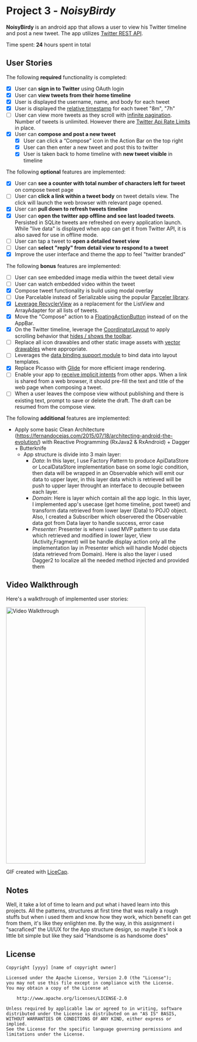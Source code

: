# Project 3 - *NoisyBirdy*

**NoisyBirdy** is an android app that allows a user to view his Twitter timeline and post a new tweet. The app utilizes [Twitter REST API](https://dev.twitter.com/rest/public).

Time spent: **24** hours spent in total

## User Stories

The following **required** functionality is completed:

* [x]	User can **sign in to Twitter** using OAuth login
* [x]	User can **view tweets from their home timeline**
  * [x] User is displayed the username, name, and body for each tweet
  * [x] User is displayed the [relative timestamp](https://gist.github.com/nesquena/f786232f5ef72f6e10a7) for each tweet "8m", "7h"
  * [ ] User can view more tweets as they scroll with [infinite pagination](http://guides.codepath.com/android/Endless-Scrolling-with-AdapterViews-and-RecyclerView). Number of tweets is unlimited.
    However there are [Twitter Api Rate Limits](https://dev.twitter.com/rest/public/rate-limiting) in place.
* [x] User can **compose and post a new tweet**
  * [x] User can click a “Compose” icon in the Action Bar on the top right
  * [x] User can then enter a new tweet and post this to twitter
  * [x] User is taken back to home timeline with **new tweet visible** in timeline

The following **optional** features are implemented:

* [x] User can **see a counter with total number of characters left for tweet** on compose tweet page
* [ ] User can **click a link within a tweet body** on tweet details view. The click will launch the web browser with relevant page opened.
* [x] User can **pull down to refresh tweets timeline**
* [x] User can **open the twitter app offline and see last loaded tweets**. Persisted in SQLite tweets are refreshed on every application launch. While "live data" is displayed when app can get it from Twitter API, it is also saved for use in offline mode.
* [ ] User can tap a tweet to **open a detailed tweet view**
* [ ] User can **select "reply" from detail view to respond to a tweet**
* [x] Improve the user interface and theme the app to feel "twitter branded"

The following **bonus** features are implemented:

* [ ] User can see embedded image media within the tweet detail view
* [ ] User can watch embedded video within the tweet
* [x] Compose tweet functionality is build using modal overlay
* [ ] Use Parcelable instead of Serializable using the popular [Parceler library](http://guides.codepath.com/android/Using-Parceler).
* [x] [Leverage RecyclerView](http://guides.codepath.com/android/Using-the-RecyclerView) as a replacement for the ListView and ArrayAdapter for all lists of tweets.
* [x] Move the "Compose" action to a [FloatingActionButton](https://github.com/codepath/android_guides/wiki/Floating-Action-Buttons) instead of on the AppBar.
* [x] On the Twitter timeline, leverage the [CoordinatorLayout](http://guides.codepath.com/android/Handling-Scrolls-with-CoordinatorLayout#responding-to-scroll-events) to apply scrolling behavior that [hides / shows the toolbar](http://guides.codepath.com/android/Using-the-App-ToolBar#reacting-to-scroll).
* [ ] Replace all icon drawables and other static image assets with [vector drawables](http://guides.codepath.com/android/Drawables#vector-drawables) where appropriate.
* [ ] Leverages the [data binding support module](http://guides.codepath.com/android/Applying-Data-Binding-for-Views) to bind data into layout templates.
* [x] Replace Picasso with [Glide](http://inthecheesefactory.com/blog/get-to-know-glide-recommended-by-google/en) for more efficient image rendering.
* [ ] Enable your app to [receive implicit intents](http://guides.codepath.com/android/Using-Intents-to-Create-Flows#receiving-implicit-intents) from other apps.  When a link is shared from a web browser, it should pre-fill the text and title of the web page when composing a tweet.
* [ ] When a user leaves the compose view without publishing and there is existing text, prompt to save or delete the draft.  The draft can be resumed from the compose view.

The following **additional** features are implemented:

* Apply some basic Clean Architecture (https://fernandocejas.com/2015/07/18/architecting-android-the-evolution/) 
  with Reactive Programming (RxJava2 & RxAndroid) + Dagger + Butterknife
  - App structure is divide into 3 main layer:
    + *Data*: In this layer, I use Factory Pattern to produce ApiDataStore or LocalDataStore implementation base on some logic condition, 
      then data will be wrapped in an Observable which will emit our data to upper layer, in this layer data which is retrieved will be push to upper layer
      throught an interface to decouple between each layer.
    + *Domain*: Here is layer which contain all the app logic. In this layer, I implemented app's usecase (get home timeline, post tweet) and transform data retrieved
      from lower layer (Data) to POJO object. Also, I created a Subscriber which observered the Observable data got from Data layer to handle success, error case
    + *Presenter*: Presenter is where i used MVP pattern to use data which retrieved and modified in lower layer, View (Activity,Fragment) will be handle display action only
      all the implementation lay in Presenter which will handle Model objects (data retrieved from Domain). Here is also the layer i used Dagger2 to localize all the needed method
      injected and provided them 

## Video Walkthrough

Here's a walkthrough of implemented user stories:

<img src='http://i.imgur.com/ebYoFGR.gif' title='Video Walkthrough' width='380' height='700' alt='Video Walkthrough' />

GIF created with [LiceCap](http://www.cockos.com/licecap/).

## Notes

Well, it take a lot of time to learn and put what i haved learn into this projects. All the patterns, structures at first time
that was really a rough stuffs but when i used them and know how they work, which benefit can get from them, it's like they enlighten me.
By the way, in this assignment i "sacraficed" the UI/UX for the App structure design, so maybe it's look a little bit simple 
but like they said "Handsome is as handsome does"


## License

    Copyright [yyyy] [name of copyright owner]

    Licensed under the Apache License, Version 2.0 (the "License");
    you may not use this file except in compliance with the License.
    You may obtain a copy of the License at

        http://www.apache.org/licenses/LICENSE-2.0

    Unless required by applicable law or agreed to in writing, software
    distributed under the License is distributed on an "AS IS" BASIS,
    WITHOUT WARRANTIES OR CONDITIONS OF ANY KIND, either express or implied.
    See the License for the specific language governing permissions and
    limitations under the License.
